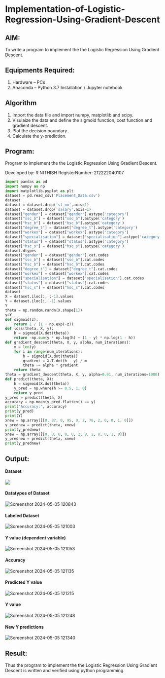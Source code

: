 # Implementation-of-Logistic-Regression-Using-Gradient-Descent

## AIM:
To write a program to implement the the Logistic Regression Using Gradient Descent.

## Equipments Required:
1. Hardware – PCs
2. Anaconda – Python 3.7 Installation / Jupyter notebook

## Algorithm
1. Import the data file and import numpy, matplotlib and scipy.
2. Visulaize the data and define the sigmoid function, cost function and gradient descent.
3. Plot the decision boundary .
4. Calculate the y-prediction.
## Program:

Program to implement the the Logistic Regression Using Gradient Descent.

Developed by: R NITHISH 
RegisterNumber:  212222040107

```python
import pandas as pd
import numpy as np
import matplotlib.pyplot as plt
dataset = pd.read_csv('Placement_Data.csv')
dataset
dataset = dataset.drop('sl_no',axis=1) 
dataset = dataset.drop('salary',axis=1)
dataset["gender"] = dataset["gender"].astype('category')
dataset["ssc_b"] = dataset["ssc_b"].astype('category')
dataset["hsc_b"] = dataset["hsc_b"].astype('category')
dataset["degree_t"] = dataset["degree_t"].astype('category')
dataset["workex"] = dataset["workex"].astype('category')
dataset["specialisation"] = dataset["specialisation"].astype('category')
dataset["status"] = dataset["status"].astype('category')
dataset["hsc_s"] = dataset["hsc_s"].astype('category')
dataset.dtypes
dataset["gender"] = dataset["gender"].cat.codes
dataset["ssc_b"] = dataset["ssc_b"].cat.codes
dataset["hsc_b"] = dataset["hsc_b"].cat.codes
dataset["degree_t"] = dataset["degree_t"].cat.codes
dataset["workex"] = dataset["workex"].cat.codes
dataset["specialisation"] = dataset["specialisation"].cat.codes
dataset["status"] = dataset["status"].cat.codes
dataset["hsc_s"] = dataset["hsc_s"].cat.codes
dataset
X = dataset.iloc[:, :-1].values
Y = dataset.iloc[:, -1].values
Y
theta = np.random.randn(X.shape[1])
y=Y
def sigmoid(z):
    return 1 / (1 + np.exp(-z))
def loss(theta, X, y):
    h = sigmoid(X.dot(theta))
    return -np.sum(y * np.log(h) + (1 - y) * np.log(1 - h))
def gradient_descent(theta, X, y, alpha, num_iterations):
    m = len(y)
    for i in range(num_iterations):
        h = sigmoid(X.dot(theta))
        gradient = X.T.dot(h - y) / m
        theta -= alpha * gradient
    return theta
theta = gradient_descent(theta, X, y, alpha=0.01, num_iterations=1000)
def predict(theta, X):
    h = sigmoid(X.dot(theta))
    y_pred = np.where(h >= 0.5, 1, 0)
    return y_pred
y_pred = predict(theta, X)
accuracy = np.mean(y_pred.flatten() == y)
print("Accuracy:", accuracy)
print(y_pred)
print(Y)
xnew = np.array([[0, 87, 0, 95, 0, 2, 78, 2, 0, 0, 1, 0]])
y_prednew = predict(theta, xnew)
print(y_prednew)
xnew = np.array([[0, 0, 0, 0, 0, 2, 8, 2, 0, 0, 1, 0]])
y_prednew = predict(theta, xnew)
print(y_prednew)
```

## Output:

#### Dataset
<img src="https://github.com/Jenishajustin/-Implementation-of-Logistic-Regression-Using-Gradient-Descent/assets/119405070/ad5d1f34-ffdd-41cd-b4ae-674ea384f912">

#### Datatypes of Dataset
![Screenshot 2024-05-05 120843](https://github.com/Jenishajustin/-Implementation-of-Logistic-Regression-Using-Gradient-Descent/assets/119405070/1731c847-b835-4b10-99b7-d5c336e4b41d)

#### Labeled Dataset
![Screenshot 2024-05-05 121003](https://github.com/Jenishajustin/-Implementation-of-Logistic-Regression-Using-Gradient-Descent/assets/119405070/63885416-005c-4f68-a2eb-caf259cabe53)

#### Y value (dependent variable)
![Screenshot 2024-05-05 121053](https://github.com/Jenishajustin/-Implementation-of-Logistic-Regression-Using-Gradient-Descent/assets/119405070/d8c16cfa-c167-4cac-b9dd-b7245c0a5851)

#### Accuracy
![Screenshot 2024-05-05 121135](https://github.com/Jenishajustin/-Implementation-of-Logistic-Regression-Using-Gradient-Descent/assets/119405070/348c556c-dfb9-4d11-a098-af3f8e657d05)

#### Predicted Y value
![Screenshot 2024-05-05 121215](https://github.com/Jenishajustin/-Implementation-of-Logistic-Regression-Using-Gradient-Descent/assets/119405070/03dd51ee-da98-4b1f-bf10-e530673b898d)

#### Y value
![Screenshot 2024-05-05 121248](https://github.com/Jenishajustin/-Implementation-of-Logistic-Regression-Using-Gradient-Descent/assets/119405070/2ec95e50-3792-4181-bbbb-80fff7290fc8)

#### New Y predictions
![Screenshot 2024-05-05 121340](https://github.com/Jenishajustin/-Implementation-of-Logistic-Regression-Using-Gradient-Descent/assets/119405070/9a12df40-b93c-4662-bf91-38b78e35acdd)



## Result:
Thus the program to implement the the Logistic Regression Using Gradient Descent is written and verified using python programming.

